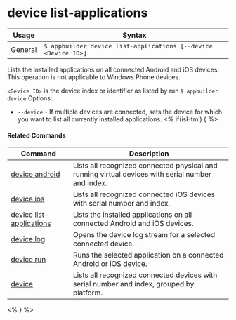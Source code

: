 device list-applications
==========

Usage | Syntax
------|-------
General | `$ appbuilder device list-applications [--device <Device ID>]`
Lists the installed applications on all connected Android and iOS devices. 
This operation is not applicable to Windows Phone devices.

`<Device ID>` is the device index or identifier as listed by run `$ appbuilder device`
Options:
   * `--device` - If multiple devices are connected, sets the device for which you want to list all currently installed applications.
<% if(isHtml) { %> 

#### Related Commands

Command | Description
----------|----------
[device android](device-android.html) | Lists all recognized connected physical and running virtual devices with serial number and index.
[device ios](device-ios.html) | Lists all recognized connected iOS devices with serial number and index.
[device list-applications](device-list-applications.html) | Lists the installed applications on all connected Android and iOS devices.
[device log](device-log.html) | Opens the device log stream for a selected connected device.
[device run](device-run.html) | Runs the selected application on a connected Android or iOS device.
[device](device.html) | Lists all recognized connected devices with serial number and index, grouped by platform.
<% } %>